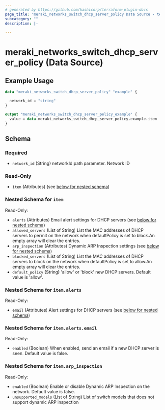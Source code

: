 ```yaml
---
# generated by https://github.com/hashicorp/terraform-plugin-docs
page_title: "meraki_networks_switch_dhcp_server_policy Data Source - terraform-provider-meraki"
subcategory: ""
description: |-
  
---
```


# meraki_networks_switch_dhcp_server_policy (Data Source)



## Example Usage

```terraform
data "meraki_networks_switch_dhcp_server_policy" "example" {

  network_id = "string"
}

output "meraki_networks_switch_dhcp_server_policy_example" {
  value = data.meraki_networks_switch_dhcp_server_policy.example.item
}
```

<!-- schema generated by tfplugindocs -->
## Schema

### Required

- `network_id` (String) networkId path parameter. Network ID

### Read-Only

- `item` (Attributes) (see [below for nested schema](#nestedatt--item))

<a id="nestedatt--item"></a>
### Nested Schema for `item`

Read-Only:

- `alerts` (Attributes) Email alert settings for DHCP servers (see [below for nested schema](#nestedatt--item--alerts))
- `allowed_servers` (List of String) List the MAC addresses of DHCP servers to permit on the network when defaultPolicy is set
      to block.An empty array will clear the entries.
- `arp_inspection` (Attributes) Dynamic ARP Inspection settings (see [below for nested schema](#nestedatt--item--arp_inspection))
- `blocked_servers` (List of String) List the MAC addresses of DHCP servers to block on the network when defaultPolicy is set
      to allow.An empty array will clear the entries.
- `default_policy` (String) 'allow' or 'block' new DHCP servers. Default value is 'allow'.

<a id="nestedatt--item--alerts"></a>
### Nested Schema for `item.alerts`

Read-Only:

- `email` (Attributes) Alert settings for DHCP servers (see [below for nested schema](#nestedatt--item--alerts--email))

<a id="nestedatt--item--alerts--email"></a>
### Nested Schema for `item.alerts.email`

Read-Only:

- `enabled` (Boolean) When enabled, send an email if a new DHCP server is seen. Default value is false.



<a id="nestedatt--item--arp_inspection"></a>
### Nested Schema for `item.arp_inspection`

Read-Only:

- `enabled` (Boolean) Enable or disable Dynamic ARP Inspection on the network. Default value is false.
- `unsupported_models` (List of String) List of switch models that does not support dynamic ARP inspection
